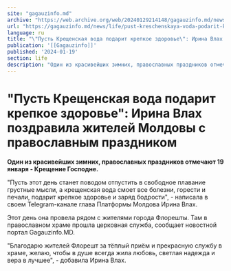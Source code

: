 ```yaml
---
site: "gagauzinfo.md"
archive: "https://web.archive.org/web/20240129214148/gagauzinfo.md/news/life/pust-kreschenskaya-voda-podarit-krepkoe-zdorove-irina-vlah-pozdravila-zhitelei-moldovi-s-pravoslavnim-prazdnikom"
url: "https://gagauzinfo.md/news/life/pust-kreschenskaya-voda-podarit-krepkoe-zdorove-irina-vlah-pozdravila-zhitelei-moldovi-s-pravoslavnim-prazdnikom"
language: ru
title: "\"Пусть Крещенская вода подарит крепкое здоровье\": Ирина Влах поздравила жителей Молдовы с православным праздником"
publication: '[[Gagauzinfo]]'
published: '2024-01-19'
section: life
description: "Один из красивейших зимних, православных праздников отмечают 19 января - Крещение Господне."
---
```


# "Пусть Крещенская вода подарит крепкое здоровье": Ирина Влах поздравила жителей Молдовы с православным праздником

**Один из красивейших зимних, православных праздников отмечают 19 января - Крещение Господне.**

"Пусть этот день станет поводом отпустить в свободное плавание грустные мысли, а крещенская вода смоет все болезни, горести и печали, подарит крепкое здоровье и заряд бодрости", - написала в своем Telegram-канале глава Платформы Молдова Ирина Влах.

Этот день она провела рядом с жителями города Флорешты. Там в православном храме прошла церковная служба, сообщает новостной портал Gagauzinfo.MD.

"Благодарю жителей Флорешт за тёплый приём и прекрасную службу в храме, желаю, чтобы в душе всегда жила любовь, светлая надежда и вера в лучшее", - добавила Ирина Влах.